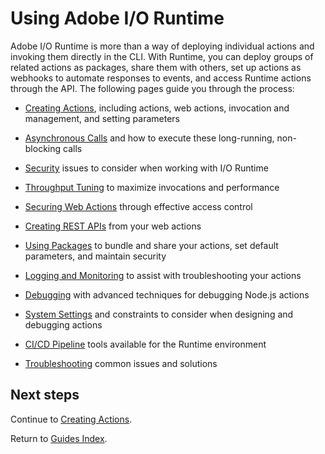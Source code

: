 # Using Adobe I/O Runtime

Adobe I/O Runtime is more than a way of deploying individual actions and invoking them directly in the CLI. With Runtime, you can deploy groups of related actions as packages, share them with others, set up actions as webhooks to automate responses to events, and access Runtime actions through the API. The following pages guide you through the process:

* [Creating Actions](creating-actions.md), including actions, web actions, invocation and management, and setting parameters

* [Asynchronous Calls](asynchronous-calls.md) and how to execute these long-running, non-blocking calls

* [Security](security-general.md) issues to consider when working with I/O Runtime

* [Throughput Tuning](throughput-tuning.md) to maximize invocations and performance

* [Securing Web Actions](securing-web-actions.md) through effective access control

* [Creating REST APIs](creating-rest-apis.md) from your web actions

* [Using Packages](using-packages.md) to bundle and share your actions, set default parameters, and maintain security 

* [Logging and Monitoring](logging-monitoring.md) to assist with troubleshooting your actions

* [Debugging](debugging.md) with advanced techniques for debugging Node.js actions

* [System Settings](system-settings.md) and constraints to consider when designing and debugging actions

* [CI/CD Pipeline](ci-cd-pipeline.md) tools available for the Runtime environment

* [Troubleshooting](troubleshooting.md) common issues and solutions

## Next steps

Continue to [Creating Actions](creating-actions.md).

Return to [Guides Index](../index.md).
